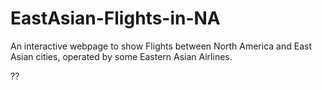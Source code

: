 # EastAsian-Flights-in-NA
An interactive webpage to show Flights between North America and East Asian cities, operated by some Eastern Asian Airlines.

??